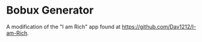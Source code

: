 # Bobux Generator
 A modification of the "I am Rich" app found at https://github.com/Dav1212/I-am-Rich.
